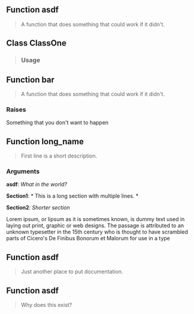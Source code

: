 ## Function asdf

> A function that does something that could work if it didn't.




## Class ClassOne

> ### Usage


## Function bar

> A function that does something that could work if it didn't.




### Raises
Something that you don't want to happen

## Function long_name

> First line is a short description.


### Arguments

**asdf**: *What in the world?*

**Section1**: *
    This is a long section
    with multiple lines.
    *

**Section2**: *Shorter section*

Lorem ipsum, or lipsum as it is sometimes known, is dummy text used in
laying out print, graphic or web designs. The passage is attributed to an
unknown typesetter in the 15th century who is thought to have scrambled
parts of Cicero's De Finibus Bonorum et Malorum for use in a type

## Function asdf

> Just another place to put documentation.




## Function asdf

> Why does this exist?




